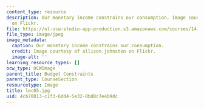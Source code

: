 ```yaml
---
content_type: resource
description: Our monetary income constrains our consumption. Image courtesy of allison.johnston
  on Flickr.
file: https://ol-ocw-studio-app-production.s3.amazonaws.com/courses/14-01sc-principles-of-microeconomics-fall-2011/4cb70013c1f36dd45e320bd8c7e4b9dc_lec05.jpg
file_type: image/jpeg
image_metadata:
  caption: Our monetary income constrains our consumption.
  credit: Image courtesy of allison.johnston on Flickr.
  image-alt: ''
learning_resource_types: []
ocw_type: OCWImage
parent_title: Budget Constraints
parent_type: CourseSection
resourcetype: Image
title: lec05.jpg
uid: 4cb70013-c1f3-6dd4-5e32-0bd8c7e4b9dc
---
```

